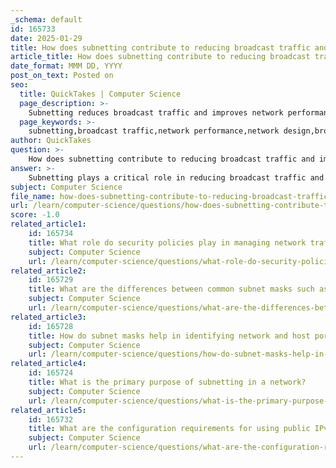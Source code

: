 ```yaml
---
_schema: default
id: 165733
date: 2025-01-29
title: How does subnetting contribute to reducing broadcast traffic and improving network performance?
article_title: How does subnetting contribute to reducing broadcast traffic and improving network performance?
date_format: MMM DD, YYYY
post_on_text: Posted on
seo:
  title: QuickTakes | Computer Science
  page_description: >-
    Subnetting reduces broadcast traffic and improves network performance by creating smaller broadcast domains, enhancing security, aiding traffic management, and allowing for better scalability in network design.
  page_keywords: >-
    subnetting,broadcast traffic,network performance,network design,broadcast domains,network security,traffic management,scalability,subnets,network congestion
author: QuickTakes
question: >-
    How does subnetting contribute to reducing broadcast traffic and improving network performance?
answer: >-
    Subnetting plays a critical role in reducing broadcast traffic and improving network performance through several key mechanisms:\n\n1. **Reduction of Broadcast Domains**: Subnetting divides a larger network into smaller, more manageable sub-networks (subnets). Each subnet operates as a separate broadcast domain. This means that broadcasts sent by devices within one subnet are not propagated to devices in other subnets. For example, if a network with the address 172.16.0.0/16 is subnetted into multiple /24 subnets (e.g., 172.16.0.0/24 and 172.16.1.0/24), the broadcast traffic generated in one /24 subnet will not affect the other /24 subnet. This isolation significantly reduces the overall broadcast traffic on the network.\n\n2. **Improved Network Performance**: By limiting the size of broadcast domains, subnetting minimizes the amount of broadcast traffic that each device must process. Excessive broadcast traffic can lead to network congestion and degrade performance, as devices spend time processing unnecessary broadcasts. Smaller subnets lead to fewer devices receiving each broadcast, which allows for more efficient use of network resources and enhances overall performance.\n\n3. **Enhanced Security**: Subnetting can also improve security by isolating different segments of a network. For instance, sensitive data can be kept in a separate subnet, limiting access to only those who need it. This segmentation helps contain potential security breaches within a specific subnet, preventing them from affecting the entire network.\n\n4. **Traffic Management**: With subnetting, network administrators can implement more effective traffic management strategies. By analyzing traffic patterns within smaller subnets, they can identify and address issues more quickly, optimizing the performance of the network.\n\n5. **Scalability**: Subnetting allows for better scalability of the network. As organizations grow, they can easily add new subnets without impacting the existing network structure. This flexibility is essential for maintaining performance as the network expands.\n\nIn summary, subnetting is a vital technique in network design that not only reduces broadcast traffic but also enhances performance, security, and overall network management. By understanding and implementing subnetting principles, network administrators can create more efficient and secure network environments.
subject: Computer Science
file_name: how-does-subnetting-contribute-to-reducing-broadcast-traffic-and-improving-network-performance.md
url: /learn/computer-science/questions/how-does-subnetting-contribute-to-reducing-broadcast-traffic-and-improving-network-performance
score: -1.0
related_article1:
    id: 165734
    title: What role do security policies play in managing network traffic between subnets?
    subject: Computer Science
    url: /learn/computer-science/questions/what-role-do-security-policies-play-in-managing-network-traffic-between-subnets
related_article2:
    id: 165729
    title: What are the differences between common subnet masks such as /8, /16, and /24?
    subject: Computer Science
    url: /learn/computer-science/questions/what-are-the-differences-between-common-subnet-masks-such-as-8-16-and-24
related_article3:
    id: 165728
    title: How do subnet masks help in identifying network and host portions of an IP address?
    subject: Computer Science
    url: /learn/computer-science/questions/how-do-subnet-masks-help-in-identifying-network-and-host-portions-of-an-ip-address
related_article4:
    id: 165724
    title: What is the primary purpose of subnetting in a network?
    subject: Computer Science
    url: /learn/computer-science/questions/what-is-the-primary-purpose-of-subnetting-in-a-network
related_article5:
    id: 165732
    title: What are the configuration requirements for using public IPv4 address space in a DMZ?
    subject: Computer Science
    url: /learn/computer-science/questions/what-are-the-configuration-requirements-for-using-public-ipv4-address-space-in-a-dmz
---
```


&nbsp;